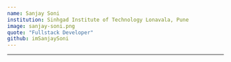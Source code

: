 ```yaml
---
name: Sanjay Soni
institution: Sinhgad Institute of Technology Lonavala, Pune
image: sanjay-soni.png
quote: "Fullstack Developer"
github: imSanjaySoni
---
```

---
